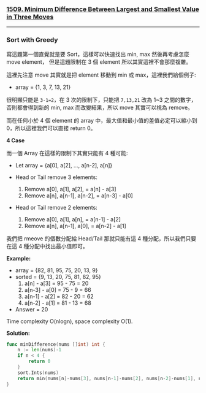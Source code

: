 ### [1509. Minimum Difference Between Largest and Smallest Value in Three Moves]

---

### Sort with Greedy

寫這題第一個直覺就是要 Sort，這樣可以快速找出 min, max 然後再考慮怎麼 move element，
但是這題限制在 3 個 element 所以其實這裡不會那麼複雜。

這裡先注意 move 其實就是把 element 移動到 min 或 max，這裡我們給個例子:

-   array = {1, 3, 7, 13, 21}

很明顯只能是 `3-1=2`，在 3 次的限制下，只能把 `7,13,21` 改為 1~3 之間的數字，否則都會得到新的 min, max 而改變結果，所以 move 其實可以視為 remove。

而在任何小於 4 個 element 的 array 中，最大值和最小值的差值必定可以縮小到 0，所以這裡我們可以直接 return 0。

**4 Case**

而一個 Array 在這樣的限制下其實只能有 4 種可能:
-   Let array = {a[0], a[2], ..., a[n-2], a[n]}

-   Head or Tail remove 3 elements:
    1.  Remove a[0], a[1], a[2], = a[n] - a[3]
    2.  Remove a[n], a[n-1], a[n-2], = a[n-3] - a[0]
-   Head or Tail remove 2 elements:
    1.  Remove a[0], a[1], a[n], = a[n-1] - a[2]
    2.  Remove a[n], a[n-1], a[0], = a[n-2] - a[1]

我們把 rmeove 的個數分配給 Head/Tail 那就只能有這 4 種分配，所以我們只要在這 4 種分配中找出最小值即可。

**Example:**

-   array = {82, 81, 95, 75, 20, 13, 9}
-   sorted = {9, 13, 20, 75, 81, 82, 95}
    1.  a[n] - a[3] = 95 - 75 = 20
    2.  a[n-3] - a[0] = 75 - 9 = 66
    3.  a[n-1] - a[2] = 82 - 20 = 62
    4.  a[n-2] - a[1] = 81 - 13 = 68
-   Answer = 20

Time complexity O(nlogn), space complexity O(1).

**Solution:**
```go
func minDifference(nums []int) int {
    n := len(nums)-1
    if n < 4 {
        return 0
    }
    sort.Ints(nums)
    return min(nums[n]-nums[3], nums[n-1]-nums[2], nums[n-2]-nums[1], nums[n-3]-nums[0])
}
```

[1509. Minimum Difference Between Largest and Smallest Value in Three Moves]: https://leetcode.com/problems/minimum-difference-between-largest-and-smallest-value-in-three-moves/
